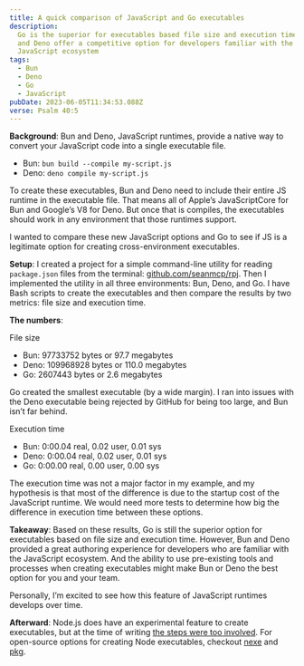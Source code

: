```yaml
---
title: A quick comparison of JavaScript and Go executables
description:
  Go is the superior for executables based file size and execution time, but Bun
  and Deno offer a competitive option for developers familiar with the
  JavaScript ecosystem
tags:
  - Bun
  - Deno
  - Go
  - JavaScript
pubDate: 2023-06-05T11:34:53.088Z
verse: Psalm 40:5
---
```


**Background**: Bun and Deno, JavaScript runtimes, provide a native way to
convert your JavaScript code into a single executable file.

- Bun: `bun build --compile my-script.js`
- Deno: `deno compile my-script.js`

To create these executables, Bun and Deno need to include their entire JS
runtime in the executable file. That means all of Apple’s JavaScriptCore for Bun
and Google’s V8 for Deno. But once that is compiles, the executables should work
in any environment that those runtimes support.

I wanted to compare these new JavaScript options and Go to see if JS is a
legitimate option for creating cross-environment executables.

**Setup**: I created a project for a simple command-line utility for reading
`package.json` files from the terminal:
[github.com/seanmcp/rpj](https://github.com/seanmcp/rpj). Then I implemented the
utility in all three environments: Bun, Deno, and Go. I have Bash scripts to
create the executables and then compare the results by two metrics: file size
and execution time.

**The numbers**:

File size

- Bun: 97733752 bytes or 97.7 megabytes
- Deno: 109968928 bytes or 110.0 megabytes
- Go: 2607443 bytes or 2.6 megabytes

Go created the smallest executable (by a wide margin). I ran into issues with
the Deno executable being rejected by GitHub for being too large, and Bun isn’t
far behind.

Execution time

- Bun: 0:00.04 real, 0.02 user, 0.01 sys
- Deno: 0:00.04 real, 0.02 user, 0.01 sys
- Go: 0:00.00 real, 0.00 user, 0.00 sys

The execution time was not a major factor in my example, and my hypothesis is
that most of the difference is due to the startup cost of the JavaScript
runtime. We would need more tests to determine how big the difference in
execution time between these options.

**Takeaway**: Based on these results, Go is still the superior option for
executables based on file size and execution time. However, Bun and Deno
provided a great authoring experience for developers who are familiar with the
JavaScript ecosystem. And the ability to use pre-existing tools and processes
when creating executables might make Bun or Deno the best option for you and
your team.

Personally, I’m excited to see how this feature of JavaScript runtimes develops
over time.

**Afterward**: Node.js does have an experimental feature to create executables,
but at the time of writing
[the steps were too involved](https://nodejs.org/docs/latest-v20.x/api/single-executable-applications.html).
For open-source options for creating Node executables, checkout
[nexe](https://github.com/nexe/nexe) and [pkg](https://github.com/vercel/pkg).
